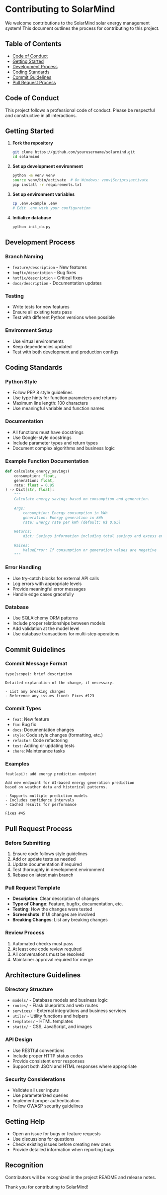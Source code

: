# Contributing to SolarMind

We welcome contributions to the SolarMind solar energy management system! This document outlines the process for contributing to this project.

## Table of Contents
- [Code of Conduct](#code-of-conduct)
- [Getting Started](#getting-started)
- [Development Process](#development-process)
- [Coding Standards](#coding-standards)
- [Commit Guidelines](#commit-guidelines)
- [Pull Request Process](#pull-request-process)

## Code of Conduct

This project follows a professional code of conduct. Please be respectful and constructive in all interactions.

## Getting Started

1. **Fork the repository**
   ```bash
   git clone https://github.com/yourusername/solarmind.git
   cd solarmind
   ```

2. **Set up development environment**
   ```bash
   python -m venv venv
   source venv/bin/activate  # On Windows: venv\Scripts\activate
   pip install -r requirements.txt
   ```

3. **Set up environment variables**
   ```bash
   cp .env.example .env
   # Edit .env with your configuration
   ```

4. **Initialize database**
   ```bash
   python init_db.py
   ```

## Development Process

### Branch Naming
- `feature/description` - New features
- `bugfix/description` - Bug fixes
- `hotfix/description` - Critical fixes
- `docs/description` - Documentation updates

### Testing
- Write tests for new features
- Ensure all existing tests pass
- Test with different Python versions when possible

### Environment Setup
- Use virtual environments
- Keep dependencies updated
- Test with both development and production configs

## Coding Standards

### Python Style
- Follow PEP 8 style guidelines
- Use type hints for function parameters and returns
- Maximum line length: 100 characters
- Use meaningful variable and function names

### Documentation
- All functions must have docstrings
- Use Google-style docstrings
- Include parameter types and return types
- Document complex algorithms and business logic

### Example Function Documentation
```python
def calculate_energy_savings(
    consumption: float, 
    generation: float, 
    rate: float = 0.95
) -> Dict[str, float]:
    """
    Calculate energy savings based on consumption and generation.
    
    Args:
        consumption: Energy consumption in kWh
        generation: Energy generation in kWh
        rate: Energy rate per kWh (default: R$ 0.95)
        
    Returns:
        dict: Savings information including total savings and excess energy
        
    Raises:
        ValueError: If consumption or generation values are negative
    """
```

### Error Handling
- Use try-catch blocks for external API calls
- Log errors with appropriate levels
- Provide meaningful error messages
- Handle edge cases gracefully

### Database
- Use SQLAlchemy ORM patterns
- Include proper relationships between models
- Add validation at the model level
- Use database transactions for multi-step operations

## Commit Guidelines

### Commit Message Format
```
type(scope): brief description

Detailed explanation of the change, if necessary.

- List any breaking changes
- Reference any issues fixed: Fixes #123
```

### Commit Types
- `feat`: New feature
- `fix`: Bug fix
- `docs`: Documentation changes
- `style`: Code style changes (formatting, etc.)
- `refactor`: Code refactoring
- `test`: Adding or updating tests
- `chore`: Maintenance tasks

### Examples
```
feat(api): add energy prediction endpoint

Add new endpoint for AI-based energy generation prediction
based on weather data and historical patterns.

- Supports multiple prediction models
- Includes confidence intervals
- Cached results for performance

Fixes #45
```

## Pull Request Process

### Before Submitting
1. Ensure code follows style guidelines
2. Add or update tests as needed
3. Update documentation if required
4. Test thoroughly in development environment
5. Rebase on latest main branch

### Pull Request Template
- **Description**: Clear description of changes
- **Type of Change**: Feature, bugfix, documentation, etc.
- **Testing**: How the changes were tested
- **Screenshots**: If UI changes are involved
- **Breaking Changes**: List any breaking changes

### Review Process
1. Automated checks must pass
2. At least one code review required
3. All conversations must be resolved
4. Maintainer approval required for merge

## Architecture Guidelines

### Directory Structure
- `models/` - Database models and business logic
- `routes/` - Flask blueprints and web routes
- `services/` - External integrations and business services
- `utils/` - Utility functions and helpers
- `templates/` - HTML templates
- `static/` - CSS, JavaScript, and images

### API Design
- Use RESTful conventions
- Include proper HTTP status codes
- Provide consistent error responses
- Support both JSON and HTML responses where appropriate

### Security Considerations
- Validate all user inputs
- Use parameterized queries
- Implement proper authentication
- Follow OWASP security guidelines

## Getting Help

- Open an issue for bugs or feature requests
- Use discussions for questions
- Check existing issues before creating new ones
- Provide detailed information when reporting bugs

## Recognition

Contributors will be recognized in the project README and release notes.

Thank you for contributing to SolarMind!
